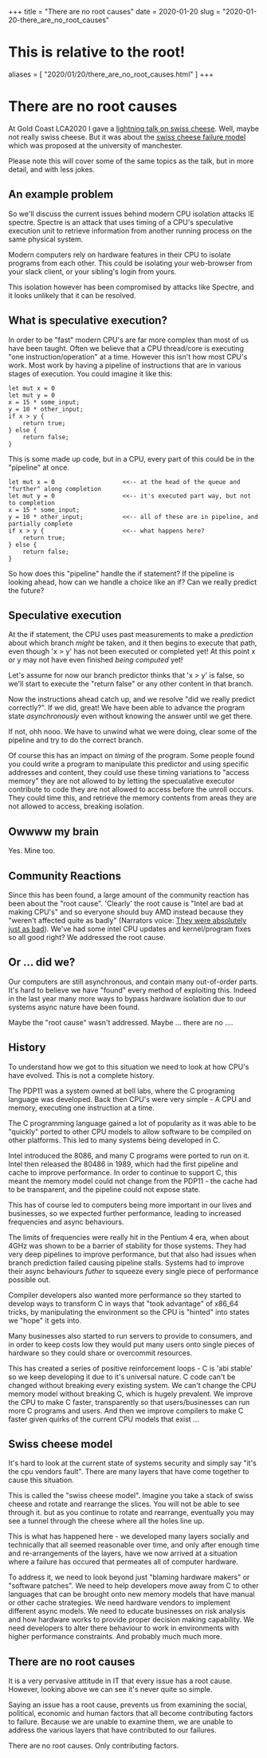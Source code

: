 +++
title = "There are no root causes"
date = 2020-01-20
slug = "2020-01-20-there_are_no_root_causes"
# This is relative to the root!
aliases = [ "2020/01/20/there_are_no_root_causes.html" ]
+++
# There are no root causes

At Gold Coast LCA2020 I gave a [lightning talk on swiss
cheese](https://www.youtube.com/watch?v=eqQUepwTHjA&t=25m47s). Well,
maybe not really swiss cheese. But it was about the [swiss cheese
failure model](https://en.wikipedia.org/wiki/Swiss_cheese_model) which
was proposed at the university of manchester.

Please note this will cover some of the same topics as the talk, but in
more detail, and with less jokes.

## An example problem

So we\'ll discuss the current issues behind modern CPU isolation attacks
IE spectre. Spectre is an attack that uses timing of a CPU\'s
speculative execution unit to retrieve information from another running
process on the same physical system.

Modern computers rely on hardware features in their CPU to isolate
programs from each other. This could be isolating your web-browser from
your slack client, or your sibling\'s login from yours.

This isolation however has been compromised by attacks like Spectre, and
it looks unlikely that it can be resolved.

## What is speculative execution?

In order to be \"fast\" modern CPU\'s are far more complex than most of
us have been taught. Often we believe that a CPU thread/core is
executing \"one instruction/operation\" at a time. However this isn\'t
how most CPU\'s work. Most work by having a pipeline of instructions
that are in various stages of execution. You could imagine it like this:

    let mut x = 0
    let mut y = 0
    x = 15 * some_input;
    y = 10 * other_input;
    if x > y {
        return true;
    } else {
        return false;
    }

This is some made up code, but in a CPU, every part of this could be in
the \"pipeline\" at once.

    let mut x = 0                   <<-- at the head of the queue and "further" along completion
    let mut y = 0                   <<-- it's executed part way, but not to completion
    x = 15 * some_input;
    y = 10 * other_input;           <<-- all of these are in pipeline, and partially complete
    if x > y {                      <<-- what happens here?
        return true;
    } else {
        return false;
    }

So how does this \"pipeline\" handle the if statement? If the pipeline
is looking ahead, how can we handle a choice like an if? Can we really
predict the future?

## Speculative execution

At the if statement, the CPU uses past measurements to make a
*prediction* about which branch *might* be taken, and it then begins to
execute that path, even though \'x \> y\' has not been executed or
completed yet! At this point x or y may not have even finished *being
computed* yet!

Let\'s assume for now our branch predictor thinks that \'x \> y\' is
false, so we\'ll start to execute the \"return false\" or any other
content in that branch.

Now the instructions ahead catch up, and we resolve \"did we really
predict correctly?\". If we did, great! We have been able to advance the
program state *asynchronously* even without knowing the answer until we
get there.

If not, ohh nooo. We have to unwind what we were doing, clear some of
the pipeline and try to do the correct branch.

Of course this has an impact on *timing* of the program. Some people
found you could write a program to manipulate this predictor and using
specific addresses and content, they could use these timing variations
to \"access memory\" they are not allowed to by letting the specualative
executor contribute to code they are not allowed to access before the
unroll occurs. They could time this, and retrieve the memory contents
from areas they are not allowed to access, breaking isolation.

## Owwww my brain

Yes. Mine too.

## Community Reactions

Since this has been found, a large amount of the community reaction has
been about the \"root cause\". \'Clearly\' the root cause is \"Intel are
bad at making CPU\'s\" and so everyone should buy AMD instead because
they \"weren\'t affected quite as badly\" (Narrators voice: [They were
absolutely just as
bad](https://www.zdnet.com/article/amd-processors-from-2011-to-2019-vulnerable-to-two-new-attacks/)).
We\'ve had some intel CPU updates and kernel/program fixes so all good
right? We addressed the root cause.

## Or \... did we?

Our computers are still asynchronous, and contain many out-of-order
parts. It\'s hard to believe we have \"found\" every method of
exploiting this. Indeed in the last year many more ways to bypass
hardware isolation due to our systems async nature have been found.

Maybe the \"root cause\" wasn\'t addressed. Maybe \... there are no
\....

## History

To understand how we got to this situation we need to look at how CPU\'s
have evolved. This is not a complete history.

The PDP11 was a system owned at bell labs, where the C programing
language was developed. Back then CPU\'s were very simple - A CPU and
memory, executing one instruction at a time.

The C programming language gained a lot of popularity as it was able to
be \"quickly\" ported to other CPU models to allow software to be
compiled on other platforms. This led to many systems being developed in
C.

Intel introduced the 8086, and many C programs were ported to run on it.
Intel then released the 80486 in 1989, which had the first pipeline and
cache to improve performance. In order to continue to support C, this
meant the memory model could not change from the PDP11 - the cache had
to be transparent, and the pipeline could not expose state.

This has of course led to computers being more important in our lives
and businesses, so we expected further performance, leading to increased
frequencies and async behaviours.

The limits of frequencies were really hit in the Pentium 4 era, when
about 4GHz was shown to be a barrier of stability for those systems.
They had very deep pipelines to improve performance, but that also had
issues when branch prediction failed causing pipeline stalls. Systems
had to improve their async behaviours *futher* to squeeze every single
piece of performance possible out.

Compiler developers also wanted more performance so they started to
develop ways to transform C in ways that \"took advantage\" of x86_64
tricks, by manipulating the environment so the CPU is \"hinted\" into
states we \"hope\" it gets into.

Many businesses also started to run servers to provide to consumers, and
in order to keep costs low they would put many users onto single pieces
of hardware so they could share or overcommit resources.

This has created a series of positive reinforcement loops - C is \'abi
stable\' so we keep developing it due to it\'s universal nature. C code
can\'t be changed without breaking every existing system. We can\'t
change the CPU memory model without breaking C, which is hugely
prevalent. We improve the CPU to make C faster, transparently so that
users/businesses can run more C programs and users. And then we improve
compilers to make C faster given quirks of the current CPU models that
exist \...

## Swiss cheese model

It\'s hard to look at the current state of systems security and simply
say \"it\'s the cpu vendors fault\". There are many layers that have
come together to cause this situation.

This is called the \"swiss cheese model\". Imagine you take a stack of
swiss cheese and rotate and rearrange the slices. You will not be able
to see through it. but as you continue to rotate and rearrange,
eventually you may see a tunnel through the cheese where all the holes
line up.

This is what has happened here - we developed many layers socially and
technically that all seemed reasonable over time, and only after enough
time and re-arrangements of the layers, have we now arrived at a
situation where a failure has occured that permeates all of computer
hardware.

To address it, we need to look beyond just \"blaming hardware makers\"
or \"software patches\". We need to help developers move away from C to
other languages that can be brought onto new memory models that have
manual or other cache strategies. We need hardware vendors to implement
different async models. We need to educate businesses on risk analysis
and how hardware works to provide proper decision making capability. We
need developers to alter there behaviour to work in environments with
higher performance constraints. And probably much much more.

## There are no root causes

It is a very pervasive attitude in IT that every issue has a root cause.
However, looking above we can see it\'s never quite so simple.

Saying an issue has a root cause, prevents us from examining the social,
political, economic and human factors that all become contributing
factors to failure. Because we are unable to examine them, we are unable
to address the various layers that have contributed to our failures.

There are no root causes. Only contributing factors.

